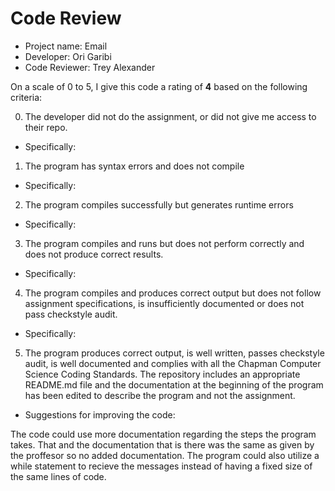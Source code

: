 # Code Review

* Project name: Email
* Developer: Ori Garibi
* Code Reviewer: Trey Alexander

On a scale of 0 to 5, I give this code a rating of __4__ based on the following criteria:

0.  The developer did not do the assignment, or did not give me access to their repo.

* Specifically:

1.  The program has syntax errors and does not compile

* Specifically:

2.  The program compiles successfully but generates runtime errors

* Specifically:

3.  The program compiles and runs but does not perform correctly and does not produce correct results.

* Specifically:

4.  The program compiles and produces correct output but does not follow assignment specifications, is insufficiently documented or does not pass checkstyle audit.

* Specifically:

5.  The program produces correct output, is well written, passes checkstyle audit, is well documented and complies with all the Chapman Computer Science Coding Standards.  The repository includes an appropriate README.md file and the documentation at the beginning of the program has been edited to describe the program and not the assignment.  

* Suggestions for improving the code:

The code could use more documentation regarding the steps the program takes.
That and the documentation that is there was the same as given by the proffesor so no added documentation.
The program could also utilize a while statement to recieve the messages instead of having a fixed size of the same lines of code.